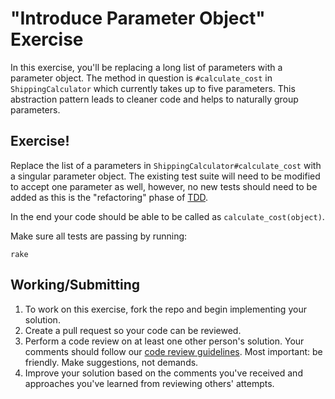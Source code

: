 "Introduce Parameter Object" Exercise
========================

In this exercise, you'll be replacing a long list of parameters with a parameter
object. The method in question is `#calculate_cost` in `ShippingCalculator`
which currently takes up to five parameters. This abstraction pattern leads to
cleaner code and helps to naturally group parameters.

Exercise!
---------

Replace the list of a parameters in `ShippingCalculator#calculate_cost` with a
singular parameter object. The existing test suite will need to be modified to
accept one parameter as well, however, no new tests should need to be added as this
is the "refactoring" phase of [TDD](http://en.wikipedia.org/wiki/Test-driven_development).

In the end your code should be able to be called as `calculate_cost(object)`.

Make sure all tests are passing by running:

    rake

## Working/Submitting

1. To work on this exercise, fork the repo and begin implementing your solution.
2. Create a pull request so your code can be reviewed.
3. Perform a code review on at least one other person's solution. Your comments
   should follow our [code review guidelines]. Most important: be friendly. Make
   suggestions, not demands.
4. Improve your solution based on the comments you've received and approaches
   you've learned from reviewing others' attempts.

[code review guidelines]: https://github.com/thoughtbot/guides/tree/master/code-review
